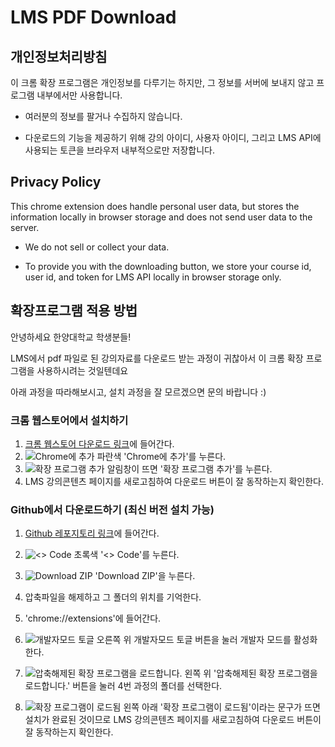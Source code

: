 # LMS PDF Download 

## 개인정보처리방침

이 크롬 확장 프로그램은 개인정보를 다루기는 하지만, 그 정보를 서버에 보내지 않고 프로그램 내부에서만 사용합니다. 

- 여러분의 정보를 팔거나 수집하지 않습니다. 

- 다운로드의 기능을 제공하기 위해 강의 아이디, 사용자 아이디, 그리고 LMS API에 사용되는 토큰을 브라우저 내부적으로만 저장합니다. 

##  Privacy Policy

This chrome extension does handle personal user data, but stores the information locally in browser storage and does not send user data to the server. 

- We do not sell or collect your data.

- To provide you with the downloading button, we store your course id, user id, and token for LMS API locally in browser storage only. 



## 확장프로그램 적용 방법

안녕하세요 한양대학교 학생분들!

LMS에서 pdf 파일로 된 강의자료를 다운로드 받는 과정이 귀찮아서 이 크롬 확장 프로그램을 사용하시려는 것일텐데요

아래 과정을 따라해보시고, 설치 과정을 잘 모르겠으면 문의 바랍니다 :) 

### 크롬 웹스토어에서 설치하기


1. [크롬 웹스토어 다운로드 링크](https://chrome.google.com/webstore/detail/lms-hanyang-pdf-download/ncefcfonojolnifjgkeplkbjbbfogeel?hl=ko)에 들어간다. 
2. ![Chrome에 추가](https://user-images.githubusercontent.com/67498785/227869381-d7bab8e7-e2ac-42cf-a00f-5f771c369689.png)
파란색 'Chrome에 추가'를 누른다. 
3. ![확장 프로그램 추가](https://user-images.githubusercontent.com/67498785/227869233-9b4b8717-0887-443f-bc15-90831960229d.png) 알림창이 뜨면 '확장 프로그램 추가'를 누른다. 
4. LMS 강의콘텐츠 페이지를 새로고침하여 다운로드 버튼이 잘 동작하는지 확인한다. 

### Github에서 다운로드하기 (최신 버전 설치 가능)


1. [Github 레포지토리 링크](https://github.com/yjinpark1221/LMS-PDF-Download-Button)에 들어간다.
2. ![<> Code](https://user-images.githubusercontent.com/67498785/227867533-798a3c9b-ffbe-4dc8-8793-85b044bdf369.png)
초록색 '<> Code'를 누른다. 

3. ![Download ZIP](https://user-images.githubusercontent.com/67498785/227867594-cccde17c-63e0-4c73-ba5b-b30eb4713ca3.png)
'Download ZIP'을 누른다.

4. 압축파일을 해제하고 그 폴더의 위치를 기억한다.  
5. 'chrome://extensions'에 들어간다.

6. ![개발자모드 토글](https://user-images.githubusercontent.com/67498785/227867166-c9f531ac-8f72-46e7-b3b2-8bf790903610.png)
오른쪽 위 개발자모드 토글 버튼을 눌러 개발자 모드를 활성화한다.
7. ![압축해제된 확장 프로그램을 로드합니다.](https://user-images.githubusercontent.com/67498785/227868100-3c759da5-88d8-4f70-a109-ba1d64ea05bb.png)
왼쪽 위 '압축해제된 확장 프로그램을 로드합니다.' 버튼을 눌러 4번 과정의 폴더를 선택한다.
8. ![확장 프로그램이 로드됨](https://user-images.githubusercontent.com/67498785/227868662-a19593d1-d252-4026-a1fe-239e1515a665.png)
왼쪽 아래 '확장 프로그램이 로드됨'이라는 문구가 뜨면 설치가 완료된 것이므로 LMS 강의콘텐츠 페이지를 새로고침하여 다운로드 버튼이 잘 동작하는지 확인한다. 